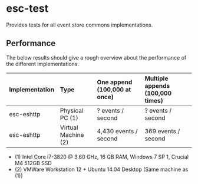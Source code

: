 # esc-test
Provides tests for all event store commons implementations.

## Performance

The below results should give a rough overview about the performance of the different implementations.

| Implementation | Type                | One append (100,000 at once) | Multiple appends (100,000 times) | 
|:---------------|:--------------------|:-----------------------------|:---------------------------------|
| esc-eshttp     | Physical PC (1)     | ?     events / second        | ?   events / second              |
| esc-eshttp     | Virtual Machine (2) | 4,430 events / second        | 369 events / second              |

* (1) Intel Core i7-3820 @ 3.60 GHz, 16 GB RAM, Windows 7 SP 1, Crucial M4 512GB SSD
* (2) VMWare Workstation 12 + Ubuntu 14.04 Desktop (Same machine as (1))
